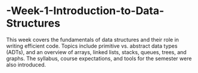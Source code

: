 # -Week-1-Introduction-to-Data-Structures
This week covers the fundamentals of data structures and their role in writing efficient code. Topics include primitive vs. abstract data types (ADTs), and an overview of arrays, linked lists, stacks, queues, trees, and graphs. The syllabus, course expectations, and tools for the semester were also introduced.
